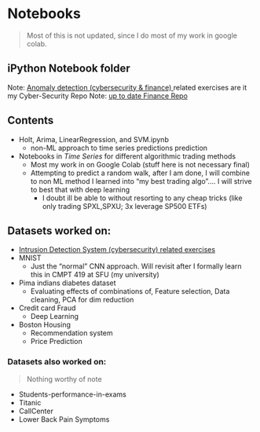 # Notebooks
> Most of this is not updated, since I do most of my work in google colab. 

## iPython Notebook folder 

Note: [ Anomaly detection (cybersecurity & finance) ](<https://github.com/alik604/cyber-security>)related exercises are it my Cyber-Security Repo 
Note: [up to date Finance Repo](https://github.com/alik604/mathematical-finance) 

## Contents 

- Holt, Arima, LinearRegression, and SVM.ipynb 
   + non-ML approach to time series predictions  prediction
- Notebooks in *Time Series* for different algorithmic trading methods
   - Most my work in on Google Colab (stuff here is not necessary final)
   - Attempting to predict a random walk, after I am done, I will combine to non ML method I learned into “my best trading algo”.... I will strive to best that with deep learning
      - I doubt ill be able to without resorting to any cheap tricks (like only trading SPXL,SPXU; 3x leverage SP500 ETFs) 


## Datasets worked on: 

- [Intrusion Detection System (cybersecurity) related exercises](https://github.com/alik604/cyber-security)
- MNIST
  - Just the “normal” CNN approach. Will revisit after I formally learn this in CMPT 419 at SFU (my university)
- Pima indians diabetes dataset
  - Evaluating effects of combinations of, Feature selection, Data cleaning, PCA for dim reduction 
- Credit card Fraud 
   - Deep Learning
- Boston Housing
  - Recommendation system 
  - Price Prediction



### Datasets also worked on:

> Nothing worthy of note 
- Students-performance-in-exams
- Titanic
- CallCenter
- Lower Back Pain Symptoms

